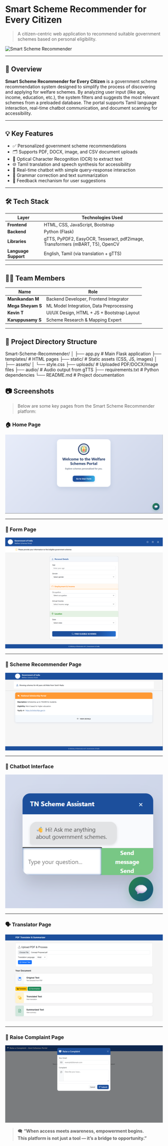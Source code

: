 # Smart Scheme Recommender for Every Citizen

> A citizen-centric web application to recommend suitable government schemes based on personal eligibility.

![Smart Scheme Recommender](https://img.shields.io/badge/Smart%20Scheme%20Recommender-For%20Everyone-brightgreen)


---

## 📖 Overview

**Smart Scheme Recommender for Every Citizen** is a government scheme recommendation system designed to simplify the process of discovering and applying for welfare schemes. By analyzing user input (like age, income, education, etc.), the system filters and suggests the most relevant schemes from a preloaded database. The portal supports Tamil language interaction, real-time chatbot communication, and document scanning for accessibility.

---

## 💡 Key Features

- ✅ Personalized government scheme recommendations
- 🗂 Supports PDF, DOCX, image, and CSV document uploads
- 📄 Optical Character Recognition (OCR) to extract text
- 🌐 Tamil translation and speech synthesis for accessibility
- 💬 Real-time chatbot with simple query-response interaction
- 🧠 Grammar correction and text summarization
- 🧾 Feedback mechanism for user suggestions

---

## 🛠️ Tech Stack

| Layer        | Technologies Used                                                                 |
|--------------|------------------------------------------------------------------------------------|
| **Frontend** | HTML, CSS, JavaScript, Bootstrap                                                  |
| **Backend**  | Python (Flask)                                                                    |
| **Libraries**| gTTS, PyPDF2, EasyOCR, Tesseract, pdf2image, Transformers (mBART, T5), OpenCV     |
| **Language Support** | English, Tamil (via translation + gTTS)                                  |

---

## 🧑‍💻 Team Members

| Name              | Role                                         |
|-------------------|----------------------------------------------|
| **Manikandan M**      | Backend Developer, Frontend Integrator       |
| **Mega Sheyam S**     | ML Model Integration, Data Preprocessing     |
| **Kevin T**           | UI/UX Design, HTML + JS + Bootstrap Layout  |
| **Karuppusamy S**     | Scheme Research & Mapping Expert            |

---

## 📁 Project Directory Structure

Smart-Scheme-Recommender/
│
├── app.py # Main Flask application
├── templates/ # HTML pages
├── static/ # Static assets (CSS, JS, images)
│ ├── assets/
│ └── style.css
├── uploads/ # Uploaded PDF/DOCX/Image files
├── audio/ # Audio output from gTTS
├── requirements.txt # Python dependencies
└── README.md # Project documentation

## 📷 Screenshots

> Below are some key pages from the Smart Scheme Recommender platform:

### 🏠 Home Page
![Home Page](static/assets/Home%20page.png)

---

### 📝 Form Page
![Form Page](static/assets/Form%20Page.png)

---

### 🎯 Scheme Recommender Page
![Scheme Recommender](static/assets/Sheme%20Recommendar%20Page.png)

---

### 💬 Chatbot Interface
![Chatbot](static/assets/Chatbot.png)

---

### 🗣 Translator Page
![Translator Page](static/assets/Translator%20Page.png)


---

### 🚨 Raise Complaint Page
![Raise Complaint Page](static/assets/Raise%20Complaint%20Page.png)


> 🗨️ **“When access meets awareness, empowerment begins.  
> This platform is not just a tool — it’s a bridge to opportunity.”**

